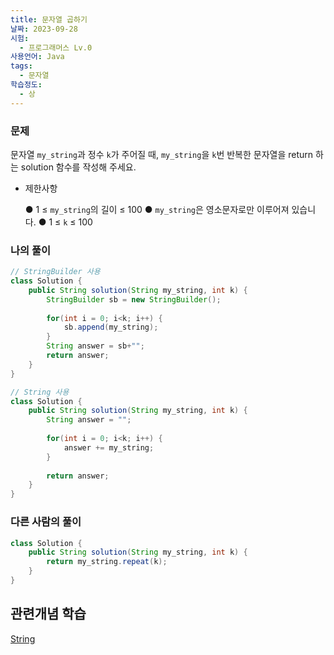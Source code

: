 ```yaml
---
title: 문자열 곱하기
날짜: 2023-09-28
시험:
  - 프로그래머스 Lv.0
사용언어: Java
tags:
  - 문자열
학습정도:
  - 상
---
```

### 문제

문자열 `my_string`과 정수 `k`가 주어질 때, `my_string`을 `k`번 반복한 문자열을 return 하는 solution 함수를 작성해 주세요.

- 제한사항
    
    ● 1 ≤ `my_string`의 길이 ≤ 100
    ● `my_string`은 영소문자로만 이루어져 있습니다.
    ● 1 ≤ `k` ≤ 100
    

### 나의 풀이

```java
// StringBuilder 사용
class Solution {
    public String solution(String my_string, int k) {
        StringBuilder sb = new StringBuilder();
        
        for(int i = 0; i<k; i++) {
            sb.append(my_string);
        }
        String answer = sb+"";
        return answer;
    }
}

// String 사용
class Solution {
    public String solution(String my_string, int k) {
        String answer = "";
        
        for(int i = 0; i<k; i++) {
            answer += my_string;
        }
        
        return answer;
    }
}
```

### 다른 사람의 풀이

```java
class Solution {
    public String solution(String my_string, int k) {
        return my_string.repeat(k);
    }
}
```

## 관련개념 학습

[String](String.md)